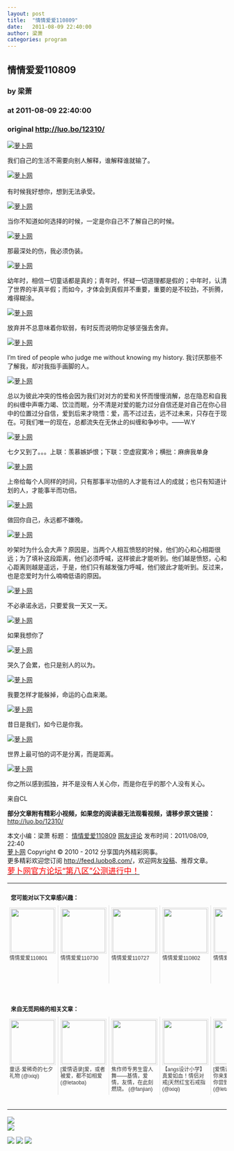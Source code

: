 ```yaml
---
layout: post
title:  "情情爱爱110809"
date:   2011-08-09 22:40:00
author: 梁萧
categories: program
---
```


## 情情爱爱110809
### by 梁萧
### at 2011-08-09 22:40:00
### original <http://luo.bo/12310/>

<p><a title="萝卜网" href="http://dulei.si/files/2011/08/07/ebac19a0887806cb292f4921b191de03.jpg"><img title="萝卜网" src="http://dulei.si/files/2011/08/07/ebac19a0887806cb292f4921b191de03.jpg" border="0" alt="萝卜网"></a></p><p>我们自己的生活不需要向别人解释，谁解释谁就输了。</p><p><a title="萝卜网" href="http://dulei.si/files/2011/08/07/554f1c0adc4f01c8bca3b10727965aa4.jpg"><img title="萝卜网" src="http://dulei.si/files/2011/08/07/554f1c0adc4f01c8bca3b10727965aa4.jpg" border="0" alt="萝卜网"></a><br> <span></span><br> 有时候我好想你，想到无法承受。</p><p><a title="萝卜网" href="http://dulei.si/files/2011/08/07/c5c354feb995fb2db9c910bba0b842e2.jpg"><img title="萝卜网" src="http://dulei.si/files/2011/08/07/c5c354feb995fb2db9c910bba0b842e2.jpg" border="0" alt="萝卜网"></a></p><p>当你不知道如何选择的时候，一定是你自己不了解自己的时候。</p><p><a title="萝卜网" href="http://dulei.si/files/2011/08/07/1b45214ede0786651f4b42aa53786225.jpg"><img title="萝卜网" src="http://dulei.si/files/2011/08/07/1b45214ede0786651f4b42aa53786225.jpg" border="0" alt="萝卜网"></a></p><p>那最深处的伤，我必须伪装。</p><p><a title="萝卜网" href="http://dulei.si/files/2011/08/07/e5531bd15145afc889c77aedc65f7ccd.jpg"><img title="萝卜网" src="http://dulei.si/files/2011/08/07/e5531bd15145afc889c77aedc65f7ccd.jpg" border="0" alt="萝卜网"></a></p><p>幼年时，相信一切童话都是真的；青年时，怀疑一切道理都是假的；中年时，认清了世界的半真半假；而如今，才体会到真假并不重要，重要的是不较劲，不折腾，难得糊涂。</p><p><a title="萝卜网" href="http://dulei.si/files/2011/08/07/da9206137c62e34c03d9bbbc3a767041.jpg"><img title="萝卜网" src="http://dulei.si/files/2011/08/07/da9206137c62e34c03d9bbbc3a767041.jpg" border="0" alt="萝卜网"></a></p><p>放弃并不总意味着你软弱，有时反而说明你足够坚强去舍弃。</p><p><a title="萝卜网" href="http://dulei.si/files/2011/08/07/f988f07a5bf78e7334deac664fdb427b.jpg"><img title="萝卜网" src="http://dulei.si/files/2011/08/07/f988f07a5bf78e7334deac664fdb427b.jpg" border="0" alt="萝卜网"></a></p><p>I’m tired of people who judge me without knowing my history. 我讨厌那些不了解我，却对我指手画脚的人。</p><p><a title="萝卜网" href="http://dulei.si/files/2011/08/07/38f01e09c7be883b14e3689028faec02.jpg"><img title="萝卜网" src="http://dulei.si/files/2011/08/07/38f01e09c7be883b14e3689028faec02.jpg" border="0" alt="萝卜网"></a></p><p>总以为彼此冲突的性格会因为我们对对方的爱和关怀而慢慢消解，总在隐忍和自我的纠缠中声嘶力竭、饮泣而眠，分不清是对爱的能力过分自信还是对自己在你心目中的位置过分自信，爱到后来才晓悟：爱，高不过过去，远不过未来，只存在于现在。可我们唯一的现在，总都流失在无休止的纠缠和争吵中。——W.Y</p><p><a title="萝卜网" href="http://dulei.si/files/2011/08/07/dfe31257ddb28ced13ca5ed2a06a7ec2.jpg"><img title="萝卜网" src="http://dulei.si/files/2011/08/07/dfe31257ddb28ced13ca5ed2a06a7ec2.jpg" border="0" alt="萝卜网"></a></p><p>七夕又到了。。。上联：羡慕嫉妒恨；下联：空虚寂寞冷；横批：麻痹我单身</p><p><a title="萝卜网" href="http://dulei.si/files/2011/08/07/7225fd86b2573967c9888a71e5b8d927.jpg"><img title="萝卜网" src="http://dulei.si/files/2011/08/07/7225fd86b2573967c9888a71e5b8d927.jpg" border="0" alt="萝卜网"></a></p><p>上帝给每个人同样的时间，只有那事半功倍的人才能有过人的成就；也只有知道计划的人，才能事半而功倍。</p><p><a title="萝卜网" href="http://dulei.si/files/2011/08/07/fa366e1929e767005e91cd9e10de59a6.jpg"><img title="萝卜网" src="http://dulei.si/files/2011/08/07/fa366e1929e767005e91cd9e10de59a6.jpg" border="0" alt="萝卜网"></a></p><p>做回你自己，永远都不嫌晚。</p><p><a title="萝卜网" href="http://dulei.si/files/2011/08/07/cccd69401da96e6177ca9dba11ac020d.jpg"><img title="萝卜网" src="http://dulei.si/files/2011/08/07/cccd69401da96e6177ca9dba11ac020d.jpg" border="0" alt="萝卜网"></a></p><p>吵架时为什么会大声？原因是，当两个人相互愤怒的时候，他们的心和心相距很远；为了填补这段距离，他们必须呼喊，这样彼此才能听到。他们越是愤怒，心和心距离则越是遥远，于是，他们只有越发强力呼喊，他们彼此才能听到。反过来，也是恋爱时为什么喃喃低语的原因。</p><p><a title="萝卜网" href="http://dulei.si/files/2011/08/07/80e4908ad8e710274cfd5356ffc2858c.jpg"><img title="萝卜网" src="http://dulei.si/files/2011/08/07/80e4908ad8e710274cfd5356ffc2858c.jpg" border="0" alt="萝卜网"></a></p><p>不必承诺永远，只要爱我一天又一天。</p><p><a title="萝卜网" href="http://dulei.si/files/2011/08/07/e01cc7a61b3b791d7de15db4b3de379b.jpg"><img title="萝卜网" src="http://dulei.si/files/2011/08/07/e01cc7a61b3b791d7de15db4b3de379b.jpg" border="0" alt="萝卜网"></a></p><p>如果我想你了</p><p><a title="萝卜网" href="http://dulei.si/files/2011/08/07/a3ee972657b9e1ddcc3e358804a2e62e.jpg"><img title="萝卜网" src="http://dulei.si/files/2011/08/07/a3ee972657b9e1ddcc3e358804a2e62e.jpg" border="0" alt="萝卜网"></a></p><p>哭久了会累，也只是别人的以为。</p><p><a title="萝卜网" href="http://dulei.si/files/2011/08/07/072233b2a721fbddf8005f94475b3d00.jpg"><img title="萝卜网" src="http://dulei.si/files/2011/08/07/072233b2a721fbddf8005f94475b3d00.jpg" border="0" alt="萝卜网"></a></p><p>我要怎样才能躲掉，命运的心血来潮。</p><p><a title="萝卜网" href="http://dulei.si/files/2011/08/07/dc9cd46ba340500668b87ad5127d9976.jpg"><img title="萝卜网" src="http://dulei.si/files/2011/08/07/dc9cd46ba340500668b87ad5127d9976.jpg" border="0" alt="萝卜网"></a></p><p>昔日是我们，如今已是你我。</p><p><a title="萝卜网" href="http://dulei.si/files/2011/08/07/77673e0e9a7fb4bbff5b54f5276fa504.jpg"><img title="萝卜网" src="http://dulei.si/files/2011/08/07/77673e0e9a7fb4bbff5b54f5276fa504.jpg" border="0" alt="萝卜网"></a></p><p>世界上最可怕的词不是分离，而是距离。</p><p><a title="萝卜网" href="http://dulei.si/files/2011/08/07/1ac899b872ba512259230924c1d7cc44.jpg"><img title="萝卜网" src="http://dulei.si/files/2011/08/07/1ac899b872ba512259230924c1d7cc44.jpg" border="0" alt="萝卜网"></a></p><p>你之所以感到孤独，并不是没有人关心你，而是你在乎的那个人没有关心。</p><p>来自CL</p><p><strong>部分文章附有精彩小视频，如果您的阅读器无法观看视频，请移步原文链接：</strong> <a href="http://luo.bo/12310/" title="情情爱爱110809">http://luo.bo/12310/</a></p> 本文小编：梁萧 标题： <a href="http://luo.bo/12310/" title="情情爱爱110809">情情爱爱110809</a> <a href="http://luo.bo/12310/#comments" title="to the comments">网友评论</a> 发布时间：2011/08/09, 22:40 <br> <a href="http://luo.bo/" title="萝卜网 - 人人都是艺术家">萝卜网</a> Copyright ©   2010 - 2012 分享国内外精彩网事。<br> 更多精彩欢迎您订阅 <a href="http://feed.luobo8.com/">http://feed.luobo8.com/</a>，欢迎网友<a href="http://luo.bo/delivery/">投稿</a>、推荐文章。<br> <a href="http://luo.bo/8888/"><font color="red" size="4">萝卜网官方论坛“第八区”公测进行中！</font></a><br><table cellspacing="0" cellpadding="3" border="0" style="clear:both"><tr><td colspan="5"><b><font size="-1" style="display:block!important;padding:20px 0 5px!important">您可能对以下文章感兴趣：</font></b></td></tr><tr><td width="106" valign="top" style="padding:5px!important;margin:0!important"> <a title="情情爱爱110801" style="text-decoration:none!important" href="http://app.wumii.com/ext/redirect.htm?url=http%3A%2F%2Fluo.bo%2F11972%2F&amp;from=http%3A%2F%2Fluo.bo%2F12310%2F"> <img style="margin:0!important;padding:2px!important;border:1px solid #dddddd!important;width:100px!important;height:100px!important" src="http://static.wumii.com/site_images/2011/08/01/20435738.jpg" width="100px" height="100px"><br> <font size="-1" color="#333333" style="display:block!important;line-height:15px!important;width:106px!important;font:12px/15px arial!important;height:60px!important;margin:3px 0 0 0!important;padding:0!important;overflow:hidden!important">情情爱爱110801</font> </a></td><td width="106" valign="top" style="padding:5px!important;margin:0!important;border-left:1px solid #dddddd!important"> <a title="情情爱爱110730" style="text-decoration:none!important" href="http://app.wumii.com/ext/redirect.htm?url=http%3A%2F%2Fluo.bo%2F11882%2F&amp;from=http%3A%2F%2Fluo.bo%2F12310%2F"> <img style="margin:0!important;padding:2px!important;border:1px solid #dddddd!important;width:100px!important;height:100px!important" src="http://static.wumii.com/site_images/2011/07/30/20111985.jpg" width="100px" height="100px"><br> <font size="-1" color="#333333" style="display:block!important;line-height:15px!important;width:106px!important;font:12px/15px arial!important;height:60px!important;margin:3px 0 0 0!important;padding:0!important;overflow:hidden!important">情情爱爱110730</font> </a></td><td width="106" valign="top" style="padding:5px!important;margin:0!important;border-left:1px solid #dddddd!important"> <a title="情情爱爱110727" style="text-decoration:none!important" href="http://app.wumii.com/ext/redirect.htm?url=http%3A%2F%2Fluo.bo%2F11759%2F&amp;from=http%3A%2F%2Fluo.bo%2F12310%2F"> <img style="margin:0!important;padding:2px!important;border:1px solid #dddddd!important;width:100px!important;height:100px!important" src="http://static.wumii.com/site_images/2011/07/27/19272463.jpg" width="100px" height="100px"><br> <font size="-1" color="#333333" style="display:block!important;line-height:15px!important;width:106px!important;font:12px/15px arial!important;height:60px!important;margin:3px 0 0 0!important;padding:0!important;overflow:hidden!important">情情爱爱110727</font> </a></td><td width="106" valign="top" style="padding:5px!important;margin:0!important;border-left:1px solid #dddddd!important"> <a title="情情爱爱110802" style="text-decoration:none!important" href="http://app.wumii.com/ext/redirect.htm?url=http%3A%2F%2Fluo.bo%2F12023%2F&amp;from=http%3A%2F%2Fluo.bo%2F12310%2F"> <img style="margin:0!important;padding:2px!important;border:1px solid #dddddd!important;width:100px!important;height:100px!important" src="http://static.wumii.com/site_images/2011/08/02/20576589.jpg" width="100px" height="100px"><br> <font size="-1" color="#333333" style="display:block!important;line-height:15px!important;width:106px!important;font:12px/15px arial!important;height:60px!important;margin:3px 0 0 0!important;padding:0!important;overflow:hidden!important">情情爱爱110802</font> </a></td><td width="106" valign="top" style="padding:5px!important;margin:0!important;border-left:1px solid #dddddd!important"> <a title="情情爱爱110726" style="text-decoration:none!important" href="http://app.wumii.com/ext/redirect.htm?url=http%3A%2F%2Fluo.bo%2F11707%2F&amp;from=http%3A%2F%2Fluo.bo%2F12310%2F"> <img style="margin:0!important;padding:2px!important;border:1px solid #dddddd!important;width:100px!important;height:100px!important" src="http://static.wumii.com/site_images/2011/07/26/19102093.jpg" width="100px" height="100px"><br> <font size="-1" color="#333333" style="display:block!important;line-height:15px!important;width:106px!important;font:12px/15px arial!important;height:60px!important;margin:3px 0 0 0!important;padding:0!important;overflow:hidden!important">情情爱爱110726</font> </a></td></tr> <td><br><tr><td colspan="5"><b><font size="-1" style="display:block!important;padding:20px 0 5px!important">来自无觅网络的相关文章：</font></b></td></tr><tr><td width="106" valign="top" style="padding:5px!important;margin:0!important"> <a title="童话·爱稀奇的七夕礼物" style="text-decoration:none!important" href="http://app.wumii.com/ext/redirect.htm?url=http%3A%2F%2Fwww.ixiqi.com%2Farchives%2F34903&amp;from=http%3A%2F%2Fluo.bo%2F12310%2F"> <img style="margin:0!important;padding:2px!important;border:1px solid #dddddd!important;width:100px!important;height:100px!important" src="http://static.wumii.com/site_images/2011/07/29/19814217.jpg" width="100px" height="100px"><br> <font size="-1" color="#333333" style="display:block!important;line-height:15px!important;width:106px!important;font:12px/15px arial!important;height:60px!important;margin:3px 0 0 0!important;padding:0!important;overflow:hidden!important">童话·爱稀奇的七夕礼物 (@ixiqi)</font> </a></td><td width="106" valign="top" style="padding:5px!important;margin:0!important;border-left:1px solid #dddddd!important"> <a title="[爱情语录]爱，或者被爱，都不如相爱" style="text-decoration:none!important" href="http://app.wumii.com/ext/redirect.htm?url=http%3A%2F%2Fletaoba.info%2F2011%2F08%2Fquotations%2F4642.html&amp;from=http%3A%2F%2Fluo.bo%2F12310%2F"> <img style="margin:0!important;padding:2px!important;border:1px solid #dddddd!important;width:100px!important;height:100px!important" src="http://static.wumii.com/site_images/2011/08/06/21328531.jpg" width="100px" height="100px"><br> <font size="-1" color="#333333" style="display:block!important;line-height:15px!important;width:106px!important;font:12px/15px arial!important;height:60px!important;margin:3px 0 0 0!important;padding:0!important;overflow:hidden!important">[爱情语录]爱，或者被爱，都不如相爱 (@letaoba)</font> </a></td><td width="106" valign="top" style="padding:5px!important;margin:0!important;border-left:1px solid #dddddd!important"> <a title="焦作师专男生雷人舞——基情，爱情，友情，在此刻燃烧。" style="text-decoration:none!important" href="http://app.wumii.com/ext/redirect.htm?url=http%3A%2F%2Fwww.fanjian.net%2Fpost%2F3408.html&amp;from=http%3A%2F%2Fluo.bo%2F12310%2F"> <img style="margin:0!important;padding:2px!important;border:1px solid #dddddd!important;width:100px!important;height:100px!important" src="http://static.wumii.com/site_images/2011/08/09/21914388.jpg" width="100px" height="100px"><br> <font size="-1" color="#333333" style="display:block!important;line-height:15px!important;width:106px!important;font:12px/15px arial!important;height:60px!important;margin:3px 0 0 0!important;padding:0!important;overflow:hidden!important">焦作师专男生雷人舞——基情，爱情，友情，在此刻燃烧。 (@fanjian)</font> </a></td><td width="106" valign="top" style="padding:5px!important;margin:0!important;border-left:1px solid #dddddd!important"> <a title="【angs设计小学】真爱如血！情侣对戒|天然红宝石戒指" style="text-decoration:none!important" href="http://app.wumii.com/ext/redirect.htm?url=http%3A%2F%2Fwww.ixiqi.com%2Farchives%2F35002&amp;from=http%3A%2F%2Fluo.bo%2F12310%2F"> <img style="margin:0!important;padding:2px!important;border:1px solid #dddddd!important;width:100px!important;height:100px!important" src="http://static.wumii.com/site_images/2011/08/01/20354169.jpg" width="100px" height="100px"><br> <font size="-1" color="#333333" style="display:block!important;line-height:15px!important;width:106px!important;font:12px/15px arial!important;height:60px!important;margin:3px 0 0 0!important;padding:0!important;overflow:hidden!important">【angs设计小学】真爱如血！情侣对戒|天然红宝石戒指 (@ixiqi)</font> </a></td><td width="106" valign="top" style="padding:5px!important;margin:0!important;border-left:1px solid #dddddd!important"> <a title="[爱情语录]下辈子换你来爱我，我会让你尝到心痛的滋味" style="text-decoration:none!important" href="http://app.wumii.com/ext/redirect.htm?url=http%3A%2F%2Fletaoba.info%2F2011%2F08%2Fquotations%2F4690.html&amp;from=http%3A%2F%2Fluo.bo%2F12310%2F"> <img style="margin:0!important;padding:2px!important;border:1px solid #dddddd!important;width:100px!important;height:100px!important" src="http://static.wumii.com/site_images/2011/08/09/21718699.jpg" width="100px" height="100px"><br> <font size="-1" color="#333333" style="display:block!important;line-height:15px!important;width:106px!important;font:12px/15px arial!important;height:60px!important;margin:3px 0 0 0!important;padding:0!important;overflow:hidden!important">[爱情语录]下辈子换你来爱我，我会让你尝到心痛的滋味 (@letaoba)</font> </a></td></tr><tr><td colspan="5" align="right"> <a style="text-decoration:none!important" href="http://www.wumii.com/widget/relatedItems.htm" title="无觅相关文章插件"> <font size="-1" color="#bbbbbb" style="display:block!important;font-family:arial!important;padding:5px 0!important;font-size:12px!important;color:#bbb!important">无觅</font> </a></td></tr></td></table>
<p><a href="http://feedads.g.doubleclick.net/~a/pI67BN2-Qcc6PmUEpG_X_on_TVQ/0/da"><img src="http://feedads.g.doubleclick.net/~a/pI67BN2-Qcc6PmUEpG_X_on_TVQ/0/di" border="0" ismap></a><br>
<a href="http://feedads.g.doubleclick.net/~a/pI67BN2-Qcc6PmUEpG_X_on_TVQ/1/da"><img src="http://feedads.g.doubleclick.net/~a/pI67BN2-Qcc6PmUEpG_X_on_TVQ/1/di" border="0" ismap></a></p><div>
<a href="http://feeds.feedburner.com/~ff/tamd?a=4ueNoSCsxvM:VCtbbloQwBw:yIl2AUoC8zA"><img src="http://feeds.feedburner.com/~ff/tamd?d=yIl2AUoC8zA" border="0"></a> <a href="http://feeds.feedburner.com/~ff/tamd?a=4ueNoSCsxvM:VCtbbloQwBw:qj6IDK7rITs"><img src="http://feeds.feedburner.com/~ff/tamd?d=qj6IDK7rITs" border="0"></a> <a href="http://feeds.feedburner.com/~ff/tamd?a=4ueNoSCsxvM:VCtbbloQwBw:-BTjWOF_DHI"><img src="http://feeds.feedburner.com/~ff/tamd?i=4ueNoSCsxvM:VCtbbloQwBw:-BTjWOF_DHI" border="0"></a>
</div>